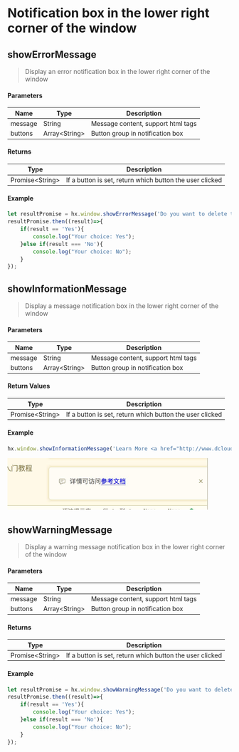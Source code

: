 #  Notification box in the lower right corner of the window

## showErrorMessage

> Display an error notification box in the lower right corner of the window

#### Parameters

|Name	|Type			|Description					|
|--			|--					|--						|
|message	|String				|Message content, support html tags	|
|buttons	|Array&lt;String&gt;|Button group in notification box		|

#### Returns

|Type				|Description									|
|--						|--										|
|Promise&lt;String&gt;	|If a button is set, return which button the user clicked	|

#### Example
``` javascript
let resultPromise = hx.window.showErrorMessage('Do you want to delete the file?',['Yes','No']);
resultPromise.then((result)=>{
    if(result == 'Yes'){
        console.log("Your choice: Yes");
    }else if(result === 'No'){
        console.log("Your choice: No");
    }
});
```

## showInformationMessage

> Display a message notification box in the lower right corner of the window

#### Parameters

|Name	|Type			|Description					|
|--			|--					|--						|
|message	|String				|Message content, support html tags	|
|buttons	|Array&lt;String&gt;|Button group in notification box		|

#### Return Values
|Type				|Description									|
|--						|--										|
|Promise&lt;String&gt;	|If a button is set, return which button the user clicked	|

#### Example
``` javascript
hx.window.showInformationMessage('Learn More <a href="http://www.dcloud.io">Reference Documents</a>');
```

<img src="/static/snapshots/Plug-in-development/info.jpg" style="zoom:50%" />

## showWarningMessage

> Display a warning message notification box in the lower right corner of the window

#### Parameters

|Name	|Type			|Description					|
|--			|--					|--						|
|message	|String				|Message content, support html tags	|
|buttons	|Array&lt;String&gt;|Button group in notification box		|

#### Returns
|Type				|Description									|
|--						|--										|
|Promise&lt;String&gt;	|If a button is set, return which button the user clicked	|

#### Example
``` javascript
let resultPromise = hx.window.showWarningMessage('Do you want to delete the file?',['Yes','No']);
resultPromise.then((result)=>{
    if(result == 'Yes'){
        console.log("Your choice: Yes");
    }else if(result === 'No'){
        console.log("Your choice: No");
    }
});
```
